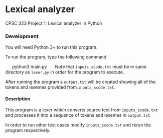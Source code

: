 # Lexical analyzer
CPSC 323 Project 1: Lexical analyzer in Python

### Development
You will need Python 3+ to run this program.

To run the program, type the following command

` ` ` `
python3 main.py
 ` ` ` `
Note that `inputs_scode.txt` must be in same directory as `lexer.py` in order for the program to execute.

After running the program a `output.txt` will be created showing all of the tokens and lexemes provided from `inputs_scode.txt`. 

#### Description

This program is a lexer which converts source text from `inputs_scode.txt` and processes it into a sequence of 
tokens and lexemes in `output.txt`. 

In order to run other test cases modify `inputs_scode.txt` and rerun the program respectively. 
